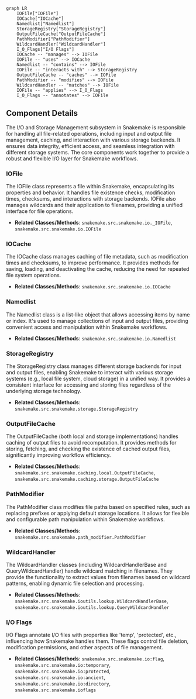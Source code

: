 ```mermaid
graph LR
    IOFile["IOFile"]
    IOCache["IOCache"]
    Namedlist["Namedlist"]
    StorageRegistry["StorageRegistry"]
    OutputFileCache["OutputFileCache"]
    PathModifier["PathModifier"]
    WildcardHandler["WildcardHandler"]
    I_O_Flags["I/O Flags"]
    IOCache -- "manages" --> IOFile
    IOFile -- "uses" --> IOCache
    Namedlist -- "contains" --> IOFile
    IOFile -- "interacts with" --> StorageRegistry
    OutputFileCache -- "caches" --> IOFile
    PathModifier -- "modifies" --> IOFile
    WildcardHandler -- "matches" --> IOFile
    IOFile -- "applies" --> I_O_Flags
    I_O_Flags -- "annotates" --> IOFile
```

## Component Details

The I/O and Storage Management subsystem in Snakemake is responsible for handling all file-related operations, including input and output file management, caching, and interaction with various storage backends. It ensures data integrity, efficient access, and seamless integration with different storage systems. The core components work together to provide a robust and flexible I/O layer for Snakemake workflows.

### IOFile
The IOFile class represents a file within Snakemake, encapsulating its properties and behavior. It handles file existence checks, modification times, checksums, and interactions with storage backends. IOFile also manages wildcards and their application to filenames, providing a unified interface for file operations.
- **Related Classes/Methods**: `snakemake.src.snakemake.io._IOFile`, `snakemake.src.snakemake.io.IOFile`

### IOCache
The IOCache class manages caching of file metadata, such as modification times and checksums, to improve performance. It provides methods for saving, loading, and deactivating the cache, reducing the need for repeated file system operations.
- **Related Classes/Methods**: `snakemake.src.snakemake.io.IOCache`

### Namedlist
The Namedlist class is a list-like object that allows accessing items by name or index. It's used to manage collections of input and output files, providing convenient access and manipulation within Snakemake workflows.
- **Related Classes/Methods**: `snakemake.src.snakemake.io.Namedlist`

### StorageRegistry
The StorageRegistry class manages different storage backends for input and output files, enabling Snakemake to interact with various storage systems (e.g., local file system, cloud storage) in a unified way. It provides a consistent interface for accessing and storing files regardless of the underlying storage technology.
- **Related Classes/Methods**: `snakemake.src.snakemake.storage.StorageRegistry`

### OutputFileCache
The OutputFileCache (both local and storage implementations) handles caching of output files to avoid recomputation. It provides methods for storing, fetching, and checking the existence of cached output files, significantly improving workflow efficiency.
- **Related Classes/Methods**: `snakemake.src.snakemake.caching.local.OutputFileCache`, `snakemake.src.snakemake.caching.storage.OutputFileCache`

### PathModifier
The PathModifier class modifies file paths based on specified rules, such as replacing prefixes or applying default storage locations. It allows for flexible and configurable path manipulation within Snakemake workflows.
- **Related Classes/Methods**: `snakemake.src.snakemake.path_modifier.PathModifier`

### WildcardHandler
The WildcardHandler classes (including WildcardHandlerBase and QueryWildcardHandler) handle wildcard matching in filenames. They provide the functionality to extract values from filenames based on wildcard patterns, enabling dynamic file selection and processing.
- **Related Classes/Methods**: `snakemake.src.snakemake.ioutils.lookup.WildcardHandlerBase`, `snakemake.src.snakemake.ioutils.lookup.QueryWildcardHandler`

### I/O Flags
I/O Flags annotate I/O files with properties like 'temp', 'protected', etc., influencing how Snakemake handles them. These flags control file deletion, modification permissions, and other aspects of file management.
- **Related Classes/Methods**: `snakemake.src.snakemake.io:flag`, `snakemake.src.snakemake.io:temporary`, `snakemake.src.snakemake.io:protected`, `snakemake.src.snakemake.io:ancient`, `snakemake.src.snakemake.io:directory`, `snakemake.src.snakemake.ioflags`
